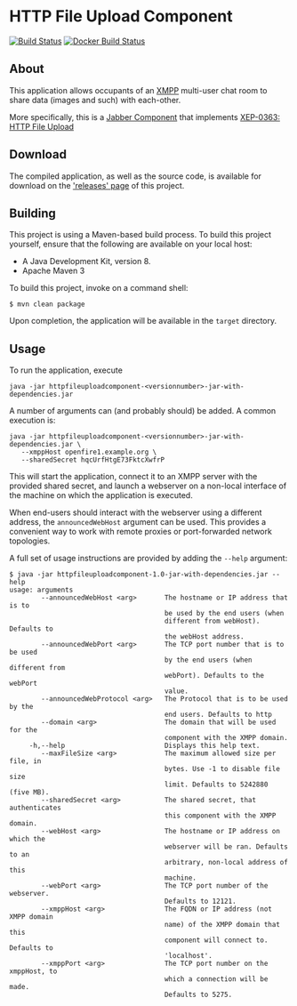 HTTP File Upload Component
========
[![Build Status](https://travis-ci.org/guusdk/httpfileuploadcomponent.svg?branch=master)](https://travis-ci.org/guusdk/httpfileuploadcomponent)
[![Docker Build Status](https://img.shields.io/docker/build/guusdk/httpfileuploadcomponent.svg)](https://hub.docker.com/r/guusdk/httpfileuploadcomponent/)

About
-----
This application allows occupants of an [XMPP](https://xmpp.org) multi-user chat room to share data (images and such) with each-other.

More specifically, this is a [Jabber Component](https://xmpp.org/extensions/xep-0114.html) that implements [XEP-0363: HTTP File Upload](https://xmpp.org/extensions/xep-0363.html)

Download
--------

The compiled application, as well as the source code, is available for download on the ['releases' page](https://github.com/guusdk/httpfileuploadcomponent/releases) of this project.

Building
--------

This project is using a Maven-based build process. To build this project yourself, ensure that the following are available on your local host:

* A Java Development Kit, version 8.
* Apache Maven 3

To build this project, invoke on a command shell:

    $ mvn clean package

Upon completion, the application will be available in the `target` directory.

Usage
-----
To run the application, execute

    java -jar httpfileuploadcomponent-<versionnumber>-jar-with-dependencies.jar
    
A number of arguments can (and probably should) be added. A common execution is:

    java -jar httpfileuploadcomponent-<versionnumber>-jar-with-dependencies.jar \
       --xmppHost openfire1.example.org \
       --sharedSecret hqcUrfHtgE73FktcXwfrP

This will start the application, connect it to an XMPP server with the provided
shared secret, and launch a webserver on a non-local interface of the machine on
which the application is executed.

When end-users should interact with the webserver using a different address, the
``announcedWebHost`` argument can be used. This provides a convenient way to work
with remote proxies or port-forwarded network topologies.

A full set of usage instructions are provided by adding the ``--help`` argument:
 
    $ java -jar httpfileuploadcomponent-1.0-jar-with-dependencies.jar --help
    usage: arguments
            --announcedWebHost <arg>       The hostname or IP address that is to
                                           be used by the end users (when
                                           different from webHost). Defaults to
                                           the webHost address.
            --announcedWebPort <arg>       The TCP port number that is to be used
                                           by the end users (when different from
                                           webPort). Defaults to the webPort
                                           value.
            --announcedWebProtocol <arg>   The Protocol that is to be used by the
                                           end users. Defaults to http
            --domain <arg>                 The domain that will be used for the
                                           component with the XMPP domain.
         -h,--help                         Displays this help text.
            --maxFileSize <arg>            The maximum allowed size per file, in
                                           bytes. Use -1 to disable file size
                                           limit. Defaults to 5242880 (five MB).
            --sharedSecret <arg>           The shared secret, that authenticates
                                           this component with the XMPP domain.
            --webHost <arg>                The hostname or IP address on which the
                                           webserver will be ran. Defaults to an
                                           arbitrary, non-local address of this
                                           machine.
            --webPort <arg>                The TCP port number of the webserver.
                                           Defaults to 12121.
            --xmppHost <arg>               The FQDN or IP address (not XMPP domain
                                           name) of the XMPP domain that this
                                           component will connect to. Defaults to
                                           'localhost'.
            --xmppPort <arg>               The TCP port number on the xmppHost, to
                                           which a connection will be made.
                                           Defaults to 5275.



  
